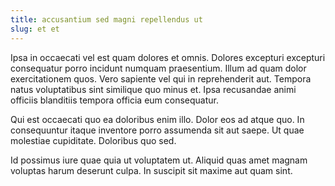 ```yaml
---
title: accusantium sed magni repellendus ut
slug: et et
---
```


Ipsa in occaecati vel est quam dolores et omnis. Dolores excepturi excepturi consequatur porro incidunt numquam praesentium. Illum ad quam dolor exercitationem quos. Vero sapiente vel qui in reprehenderit aut. Tempora natus voluptatibus sint similique quo minus et. Ipsa recusandae animi officiis blanditiis tempora officia eum consequatur.

Qui est occaecati quo ea doloribus enim illo. Dolor eos ad atque quo. In consequuntur itaque inventore porro assumenda sit aut saepe. Ut quae molestiae cupiditate. Doloribus quo sed.

Id possimus iure quae quia ut voluptatem ut. Aliquid quas amet magnam voluptas harum deserunt culpa. In suscipit sit maxime aut quam sint.
